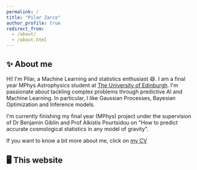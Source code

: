 ```yaml
---
permalink: /
title: "Pilar Zarco"
author_profile: true
redirect_from: 
  - /about/
  - /about.html
---
```


## ✨ About me 
Hi! I'm Pilar, a Machine Learning and statistics enthusiast 😄. I am a final year MPhys Astrophysics student at [The University of Edinburgh](https://www.ed.ac.uk/). I'm passionate about tackling complex problems through predictive AI and Machine Learning. In particular, I like Gaussian Processes, Bayesian Optimization and Inference models. 

I'm currently finishing my final year (MPhys) project under the supervision of Dr Benjamin Giblin and Prof Alkistis Pourtsidou on "How to predict accurate cosmological statistics in any model of gravity". 

If you want to know a bit more about me, click on [my CV](https://pilarzarco.github.io/files/Pilar_Zarco_Villegas_CV.pdf)

## 🖥️ This website